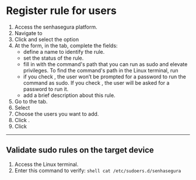 # Register rule for users 

1. Access the senhasegura platform.
2. Navigate to 
3. Click  and select the option 
4. At the  form, in the  tab, complete the fields:
    *  define a name to identify the rule.
    *  set the status of the rule.
   *  fill in with the  command's path that you can run as sudo and elevate privileges. To find the command's path in the Linux terminal, run 
    *  if you check , the user won’t be prompted for a password to run the command as sudo. If you check , the user will be asked for a password to run it.
    *  add a brief description about this rule.
5. Go to the  tab.
6. Select 
7. Choose the users you want to add.
8. Click .
9. Click 

* * *
## Validate sudo rules on the target device

1. Access the Linux terminal.
2. Enter this command to verify:
`shell
cat /etc/sudoers.d/senhasegura
`